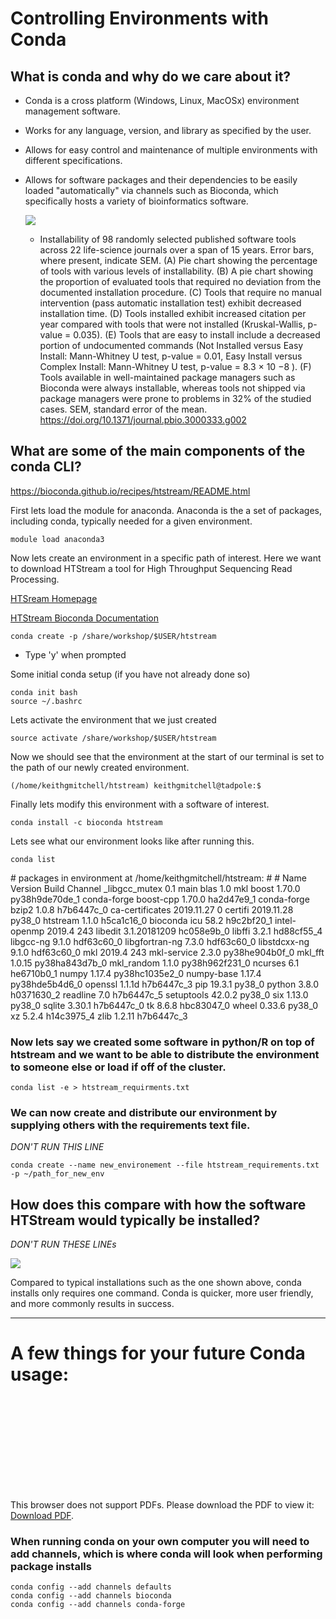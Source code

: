 # Controlling Environments with Conda

## What is conda and why do we care about it?
- Conda is a cross platform (Windows, Linux, MacOSx) environment management software. 
- Works for any language, version, and library as specified by the user. 
- Allows for easy control and maintenance of multiple environments with different specifications.
- Allows for software packages and their dependencies to be easily loaded "automatically" via channels such as Bioconda, which specifically hosts a variety of bioinformatics software.  

    ![](./conda.png)

     - Installability of 98 randomly selected published software tools across 22 life-science journals over a span of 15 years. Error bars, where present, indicate SEM. (A) Pie chart showing the percentage of tools with various levels of installability. (B) A pie chart showing the proportion of evaluated tools that required no deviation from the documented installation procedure. (C) Tools that require no manual intervention (pass automatic installation test) exhibit decreased installation time. (D) Tools installed exhibit increased citation per year compared with tools that were not installed (Kruskal-Wallis, p-value = 0.035). (E) Tools that are easy to install include a decreased portion of undocumented commands (Not Installed versus Easy Install: Mann-Whitney U test, p-value = 0.01, Easy Install versus Complex Install: Mann-Whitney U test, p-value = 8.3 × 10 −8 ). (F) Tools available in well-maintained package managers such as Bioconda were always installable, whereas tools not shipped via package managers were prone to problems in 32% of the studied cases. SEM, standard error of the mean. https://doi.org/10.1371/journal.pbio.3000333.g002

## What are some of the main components of the conda CLI?
https://bioconda.github.io/recipes/htstream/README.html

First lets load the module for anaconda. Anaconda is the a set of packages, including conda, typically needed for a given environment.  
```
module load anaconda3
```

Now lets create an environment in a specific path of interest. Here we want to download HTStream a tool for High Throughput Sequencing Read Processing.

[HTSream Homepage](https://ibest.github.io/HTStream/)

[HTStream Bioconda Documentation](https://bioconda.github.io/recipes/htstream/README.html)

```
conda create -p /share/workshop/$USER/htstream
```
   - Type 'y' when prompted
 
 
Some initial conda setup (if you have not already done so)
```
conda init bash
source ~/.bashrc
```
Lets activate the environment that we just created
```
source activate /share/workshop/$USER/htstream
```

Now we should see that the environment at the start of our terminal is set to the path of our newly created environment. 
```
(/home/keithgmitchell/htstream) keithgmitchell@tadpole:$
```

Finally lets modify this environment with a software of interest.
```
conda install -c bioconda htstream
```

Lets see what our environment looks like after running this.

```
conda list
```

<div class="output">
# packages in environment at /home/keithgmitchell/htstream:
#
# Name                    Version                   Build  Channel
_libgcc_mutex             0.1                        main  
blas                      1.0                         mkl  
boost                     1.70.0           py38h9de70de_1    conda-forge
boost-cpp                 1.70.0               ha2d47e9_1    conda-forge
bzip2                     1.0.8                h7b6447c_0  
ca-certificates           2019.11.27                    0  
certifi                   2019.11.28               py38_0  
htstream                  1.1.0                h5ca1c16_0    bioconda
icu                       58.2                 h9c2bf20_1  
intel-openmp              2019.4                      243  
libedit                   3.1.20181209         hc058e9b_0  
libffi                    3.2.1                hd88cf55_4  
libgcc-ng                 9.1.0                hdf63c60_0  
libgfortran-ng            7.3.0                hdf63c60_0  
libstdcxx-ng              9.1.0                hdf63c60_0  
mkl                       2019.4                      243  
mkl-service               2.3.0            py38he904b0f_0  
mkl_fft                   1.0.15           py38ha843d7b_0  
mkl_random                1.1.0            py38h962f231_0  
ncurses                   6.1                  he6710b0_1  
numpy                     1.17.4           py38hc1035e2_0  
numpy-base                1.17.4           py38hde5b4d6_0  
openssl                   1.1.1d               h7b6447c_3  
pip                       19.3.1                   py38_0  
python                    3.8.0                h0371630_2  
readline                  7.0                  h7b6447c_5  
setuptools                42.0.2                   py38_0  
six                       1.13.0                   py38_0  
sqlite                    3.30.1               h7b6447c_0  
tk                        8.6.8                hbc83047_0  
wheel                     0.33.6                   py38_0  
xz                        5.2.4                h14c3975_4  
zlib                      1.2.11               h7b6447c_3  
</div>


### Now lets say we created some software in python/R on top of htstream and we want to be able to distribute the environment to someone else or load if off of the cluster. 

```
conda list -e > htstream_requirments.txt
``` 

### We can now create and distribute our environment by supplying others with the requirements text file. 
*DON'T RUN THIS LINE*
```
conda create --name new_environement --file htstream_requirements.txt -p ~/path_for_new_env
```

## How does this compare with how the software HTStream would typically be installed?

*DON'T RUN THESE LINEs*

![](./hts_install.png)


Compared to typical installations such as the one shown above, conda installs only requires one command. Conda is quicker, more user friendly, and more commonly results in success. 
    
---
# A few things for your future Conda usage:

<object data="https://docs.conda.io/projects/conda/en/4.6.0/_downloads/52a95608c49671267e40c689e0bc00ca/conda-cheatsheet.pdf" type="application/pdf" width="700px" height="700px">
    <embed src="https://docs.conda.io/projects/conda/en/4.6.0/_downloads/52a95608c49671267e40c689e0bc00ca/conda-cheatsheet.pdf">
        <p>This browser does not support PDFs. Please download the PDF to view it: <a href="http://yoursite.com/the.pdf">Download PDF</a>.</p>
    </embed>
</object>

### When running conda on your own computer you will need to add channels, which is where conda will look when performing package installs

```
conda config --add channels defaults
conda config --add channels bioconda
conda config --add channels conda-forge
```
